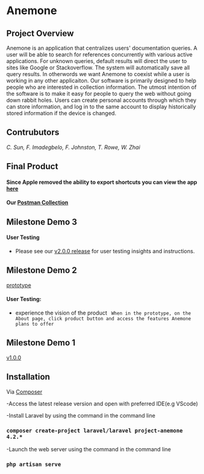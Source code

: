 # Anemone

## Project Overview
Anemone is an application that centralizes users' documentation queries. A user will be able to search for references concurrently with various active applications. For unknown queries, default results will direct the user to sites like Google or Stackoverflow. The system will automatically save all query results. In otherwords we want Anemone to coexist while a user is working in any other applicaiton.
Our software is primarily designed to help people who are interested in collection information. The utmost intention of the software is to make it easy for people to query the web without going down rabbit holes. Users can create personal accounts through which they can store information, and log in to the same account to display historically stored information if the device is changed. 

## Contrubutors
*C. Sun, F. Imadegbelo, F. Johnston, T. Rowe, W. Zhai*

## Final Product
#### Since Apple removed the ability to export shortcuts you can view the app [here](https://www.icloud.com/shortcuts/4aa87c403914408ea2f3024ac5fcc8f5)
#### Our [Postman Collection](https://martian-zodiac-301533.postman.co/workspace/My-Workspace~1adb738b-600f-414e-8516-e9765dcd2b2a/collection/20472399-d296c712-4666-42c8-99ca-ae16bc4ddd95)

## Milestone Demo 3
#### User Testing
- Please see our [v2.0.0 release](https://github.com/Capstone-Projects-2022-Spring/project-anemone/releases/tag/v2.0.0) for user testing insights and instructions.

## Milestone Demo 2
[prototype](https://xd.adobe.com/view/ce580b08-3173-41e4-8fd4-240adb0a0cfc-9b0b/?fullscreen&hints=off)
#### User Testing:
- experience the vision of the product ``` When in the prototype, on the About page, click product button and access the features Anemone plans to offer```

## Milestone Demo 1 
[v1.0.0](https://github.com/Capstone-Projects-2022-Spring/project-anemone/releases)


## Installation
Via [Composer](https://getcomposer.org/doc/00-intro.md)

-Access the latest release version and open with preferred IDE(e.g VScode)

-Install Laravel by using the command in the command line
### `composer create-project laravel/laravel project-anemone 4.2.*`

-Launch the web server using the command in the command line
### `php artisan serve`
